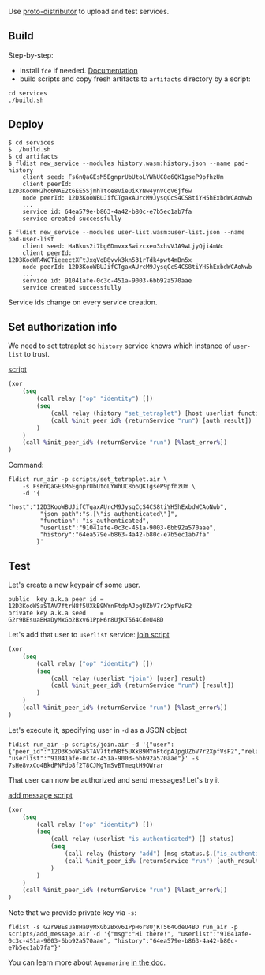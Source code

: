Use [proto-distributor](https://github.com/fluencelabs/proto-distributor) to upload and test services.

## Build
Step-by-step: 
- install `fce` if needed. [Documentation](https://fluence.dev/docs/how-to-develop-a-module#setting-up)
- build scripts and copy fresh artifacts to `artifacts` directory by a script:
```shell
cd services
./build.sh
```

## Deploy
```shell
$ cd services
$ ./build.sh
$ cd artifacts
$ fldist new_service --modules history.wasm:history.json --name pad-history
    client seed: Fs6nQaGEsM5EgnprUbUtoLYWhUC8o6QK1gseP9pfhzUm
    client peerId: 12D3KooWH2hc6NAE2t6EE5SjmhTtce8VieUiKYNw4ynVCqV6jf6w
    node peerId: 12D3KooWBUJifCTgaxAUrcM9JysqCcS4CS8tiYH5hExbdWCAoNwb
    ...
    service id: 64ea579e-b863-4a42-b80c-e7b5ec1ab7fa
    service created successfully

$ fldist new_service --modules user-list.wasm:user-list.json --name pad-user-list
    client seed: HaBkus2i7bg6DmvxxSwizcxeo3xhvVJA9wLjyQji4mWc
    client peerId: 12D3KooWR4WGTieeectXFtJxgVqB8vvk3kn531rTdk4pwt4mBn5x
    node peerId: 12D3KooWBUJifCTgaxAUrcM9JysqCcS4CS8tiYH5hExbdWCAoNwb
    ...
    service id: 91041afe-0c3c-451a-9003-6bb92a570aae
    service created successfully
```
Service ids change on every service creation.

## Set authorization info
We need to set tetraplet so `history` service knows which instance of `user-list` to trust.

[script](../scripts/set_tetraplet.air)
```clojure
(xor
    (seq
        (call relay ("op" "identity") [])
        (seq
            (call relay (history "set_tetraplet") [host userlist function json_path] auth_result)
            (call %init_peer_id% (returnService "run") [auth_result])
        )
    )
    (call %init_peer_id% (returnService "run") [%last_error%])
)
```
Command:
```shell
fldist run_air -p scripts/set_tetraplet.air \
    -s Fs6nQaGEsM5EgnprUbUtoLYWhUC8o6QK1gseP9pfhzUm \
    -d '{
         "host":"12D3KooWBUJifCTgaxAUrcM9JysqCcS4CS8tiYH5hExbdWCAoNwb", 
         "json_path":"$.[\"is_authenticated\"]",
         "function": "is_authenticated",
         "userlist":"91041afe-0c3c-451a-9003-6bb92a570aae",
         "history":"64ea579e-b863-4a42-b80c-e7b5ec1ab7fa"
        }'
```

## Test
Let's create a new keypair of some user.
```
public  key a.k.a peer id = 12D3KooWSaSTAV7ftrN8f5UXkB9MYnFtdpAJpgUZbV7r2XpfVsF2
private key a.k.a seed    = G2r9BEsuaBHaDyMxGb2Bxv61PpH6r8UjKT564CdeU4BD
``` 
Let's add that user to `userlist` service:
[join script](../scripts/join.air)
```clojure
(xor
    (seq
        (call relay ("op" "identity") [])
        (seq
            (call relay (userlist "join") [user] result)
            (call %init_peer_id% (returnService "run") [result])
        )
    )
    (call %init_peer_id% (returnService "run") [%last_error%])
)
```
Let's execute it, specifying user in `-d` as a JSON object
```shell
fldist run_air -p scripts/join.air -d '{"user":{"peer_id":"12D3KooWSaSTAV7ftrN8f5UXkB9MYnFtdpAJpgUZbV7r2XpfVsF2","relay_id":"","name":"some_name"}, "userlist":"91041afe-0c3c-451a-9003-6bb92a570aae"}' -s 7sHe8vxCo4BkdPNPdb8f2T8CJMgTmSvBTmeqtH9QWrar
```

That user can now be authorized and send messages! Let's try it

[add message script](../scripts/add_message.air)
```clojure
(xor
    (seq
        (call relay ("op" "identity") [])
        (seq
            (call relay (userlist "is_authenticated") [] status)
            (seq
                (call relay (history "add") [msg status.$.["is_authenticated"]!] auth_result)
                (call %init_peer_id% (returnService "run") [auth_result])
            )
        )
    )
    (call %init_peer_id% (returnService "run") [%last_error%])
)
```

Note that we provide private key via `-s`:

```shell
fldist -s G2r9BEsuaBHaDyMxGb2Bxv61PpH6r8UjKT564CdeU4BD run_air -p scripts/add_message.air -d '{"msg":"Hi there!", "userlist":"91041afe-0c3c-451a-9003-6bb92a570aae", "history":"64ea579e-b863-4a42-b80c-e7b5ec1ab7fa"}'
```

You can learn more about `Aquamarine` [in the doc](https://fluence.dev/).
